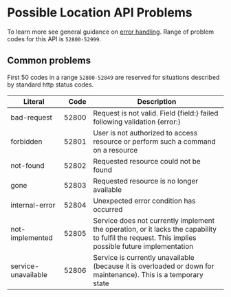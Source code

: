 Possible Location API Problems
=================

To learn more see general guidance on [error handling](common-getstarted.html#error-handling).
Range of problem codes for this API is `52800-52999`.

Common problems
---------------

First 50 codes in a range `52800-52849` are reserved for situations described by standard http status codes.

Literal |  Code | Description                                          
------------------------------------ | -----:| ---------------------------------------------------  
bad-request                      | 52800 | Request is not valid. Field {field:} failed following validation {error:}
forbidden                        | 52801 | User is not authorized to access resource or perform such a command on a resource
not-found                        | 52802 | Requested resource could not be found
gone                             | 52803 | Requested resource is no longer available
internal-error                   | 52804 | Unexpected error condition has occurred
not-implemented                  | 52805 | Service does not currently implement the operation, or it lacks the capability to fulfil the request. This implies possible future implementation
service-unavailable              | 52806 | Service is currently unavailable (because it is overloaded or down for maintenance). This is a temporary state
